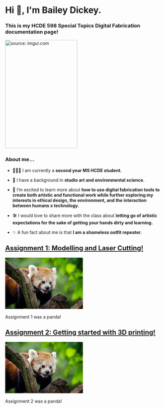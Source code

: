 <h1 align="left">Hi 👋, I'm Bailey Dickey.</h1>

<h3 align="leftr">This is my HCDE 598 Special Topics Digital Fabrication documentation page!</h3>

<a href="https://imgur.com/4NnZCdv"><img src="https://i.imgur.com/4NnZCdv.jpg" width="232" height="348" title="source: imgur.com" /></a>

<h3 align="leftr">About me...</h3>

- 👩🏻‍🎓 I am currently a **second year MS HCDE student.**

- 🌱 I have a background in **studio art and environmental science.**

- 🧠 I’m excited to learn more about **how to use digital fabrication tools to create both artistic and functional work while further exploring my interests in ethical design, the environment, and the interaction between humans x technology.**

- 🛠 I would love to share more with the class about **letting go of artistic expectations for the sake of getting your hands dirty and learning.**

- ✨ A fun fact about me is that **I am a shameless outfit repeater.**

<p align="left">
</p>
 </div>
        <div class="assignments">
<div class="assignment">
<a href="assignment1.html"><h2>Assignment 1: Modelling and Laser Cutting!</h2>
<img src="red-panda.jpg" width=250></a>
<p>
Assignment 1 was a panda!
</p>
</div>

<div class="assignment">
<a href="assignment2.html"><h2>Assignment 2: Getting started with 3D printing!</h2>
<img src="red-panda.jpg" width=250></a>
<p>
Assignment 2 was a panda!
</p>
</div>
</div>
</body>
</html>
      
   

